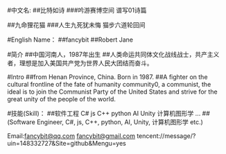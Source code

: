 #中文名:
##比特如诗
###吟游赛博空间 谱写01诗篇

##九命狸花猫
###人生九死犹未悔 猫步六道轮回间

#English Name：
##fancybit
##Robert Jane

#简介
##中国河南人，1987年出生
##人类命运共同体文化战线战士，共产主义者，理想是加入美国共产党为世界人民大团结而奋斗。

#Intro
##from Henan Province, China. Born in 1987.
##A fighter on the cultural frontline of the fate of humanity community0, a communist, the ideal is to join the Communist Party of the United States and strive for the great unity of the people of the world.

#技能(Skill)：
##软件工程 C# js C++ python AI Unity 计算机图形学 ...
##(Software Engineer, C#, js, C++, python, AI, Unity, 计算机图形学 etc.)

Email:fancybit@qq.com fancybit@gmail.com tencent://message/?uin=148332727&Site=github&Mengu=yes
